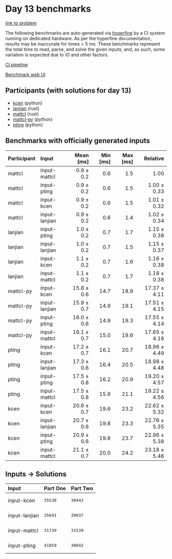 # Day 13 benchmarks

[link to problem](https://adventofcode.com/2023/day/13)

The following benchmarks are auto-generated via
[hyperfine](https://github.com/sharkdp/hyperfine) by a CI system running on
dedicated hardware. As per the hyperfine documentation, results may be
inaccurate for times < 5 ms. These benchmarks represent the total time to read,
parse, and solve the given inputs, and, as such, some variation is expected due
to IO and other factors.

[CI pipeline](http://ci.papercode.net:8080/teams/main/pipelines/aoc2023)

[Benchmark web UI](https://aoc.ancalagon.black)


## Participants (with solutions for day 13)

- [kcen](https://github.com/kcen/aoc2023) (python)
- [lanjian](https://github.com/lanjian/aoc-2023) (rust)
- [mattcl](https://github.com/mattcl/aoc2023) (rust)
- [mattcl-py](https://github.com/mattcl/aoc2023-py) (python)
- [pting](https://github.com/pting/aoc2023) (python)


## Benchmarks with officially generated inputs

| Participant | Input | Mean [ms] | Min [ms] | Max [ms] | Relative |
|:---|:---|---:|---:|---:|---:|
| mattcl | input-mattcl | 0.9 ± 0.2 | 0.6 | 1.5 | 1.00 |
| mattcl | input-pting | 0.9 ± 0.2 | 0.6 | 1.5 | 1.00 ± 0.33 |
| mattcl | input-kcen | 0.9 ± 0.2 | 0.6 | 1.5 | 1.01 ± 0.32 |
| mattcl | input-lanjian | 0.9 ± 0.2 | 0.6 | 1.4 | 1.02 ± 0.34 |
| lanjian | input-pting | 1.0 ± 0.2 | 0.7 | 1.7 | 1.15 ± 0.38 |
| lanjian | input-lanjian | 1.0 ± 0.2 | 0.7 | 1.5 | 1.15 ± 0.37 |
| lanjian | input-kcen | 1.1 ± 0.2 | 0.7 | 1.6 | 1.16 ± 0.38 |
| lanjian | input-mattcl | 1.1 ± 0.2 | 0.7 | 1.7 | 1.18 ± 0.38 |
| mattcl-py | input-kcen | 15.8 ± 0.6 | 14.7 | 18.9 | 17.37 ± 4.11 |
| mattcl-py | input-lanjian | 15.9 ± 0.7 | 14.9 | 19.1 | 17.51 ± 4.15 |
| mattcl-py | input-pting | 16.0 ± 0.6 | 14.9 | 19.3 | 17.55 ± 4.14 |
| mattcl-py | input-mattcl | 16.1 ± 0.7 | 15.0 | 19.6 | 17.65 ± 4.18 |
| pting | input-kcen | 17.2 ± 0.7 | 16.1 | 20.7 | 18.96 ± 4.49 |
| pting | input-lanjian | 17.3 ± 0.6 | 16.4 | 20.5 | 18.98 ± 4.48 |
| pting | input-pting | 17.5 ± 0.8 | 16.2 | 20.9 | 19.20 ± 4.57 |
| pting | input-mattcl | 17.5 ± 0.8 | 15.9 | 21.1 | 19.22 ± 4.56 |
| kcen | input-kcen | 20.6 ± 0.7 | 19.6 | 23.2 | 22.62 ± 5.32 |
| kcen | input-lanjian | 20.7 ± 0.6 | 19.8 | 23.3 | 22.76 ± 5.35 |
| kcen | input-pting | 20.9 ± 0.6 | 19.8 | 23.7 | 22.96 ± 5.38 |
| kcen | input-mattcl | 21.1 ± 0.7 | 20.0 | 24.2 | 23.18 ± 5.46 |


## Inputs -> Solutions

| Input | Part One | Part Two |
|:---|:---|:---|
|input-kcen|<pre>35538</pre>|<pre>30442</pre>|
|input-lanjian|<pre>35691</pre>|<pre>39037</pre>|
|input-mattcl|<pre>31739</pre>|<pre>31539</pre>|
|input-pting|<pre>41859</pre>|<pre>30842</pre>|